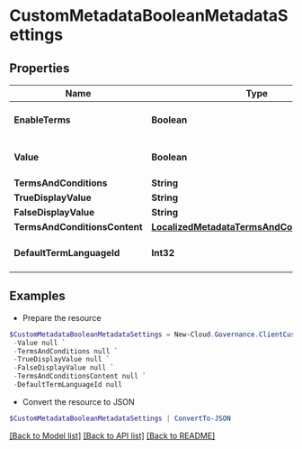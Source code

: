 # CustomMetadataBooleanMetadataSettings
## Properties

Name | Type | Description | Notes
------------ | ------------- | ------------- | -------------
**EnableTerms** | **Boolean** |  | [optional] [default to $false]
**Value** | **Boolean** |  | [optional] [default to $false]
**TermsAndConditions** | **String** |  | [optional] 
**TrueDisplayValue** | **String** |  | [optional] 
**FalseDisplayValue** | **String** |  | [optional] 
**TermsAndConditionsContent** | [**LocalizedMetadataTermsAndConditionsModel[]**](LocalizedMetadataTermsAndConditionsModel.md) |  | [optional] 
**DefaultTermLanguageId** | **Int32** |  | [optional] [default to 0]

## Examples

- Prepare the resource
```powershell
$CustomMetadataBooleanMetadataSettings = New-Cloud.Governance.ClientCustomMetadataBooleanMetadataSettings  -EnableTerms null `
 -Value null `
 -TermsAndConditions null `
 -TrueDisplayValue null `
 -FalseDisplayValue null `
 -TermsAndConditionsContent null `
 -DefaultTermLanguageId null
```

- Convert the resource to JSON
```powershell
$CustomMetadataBooleanMetadataSettings | ConvertTo-JSON
```

[[Back to Model list]](../README.md#documentation-for-models) [[Back to API list]](../README.md#documentation-for-api-endpoints) [[Back to README]](../README.md)

